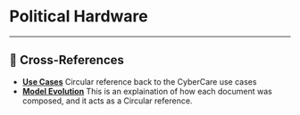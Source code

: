 # Political Hardware


---

##  🔗 Cross-References

- [**Use Cases**](../Docs/usecases.md) Circular reference back to the CyberCare use cases
- [**Model Evolution**](./evolution.md) This is an explaination of how each document was composed, and it acts as a Circular reference.
